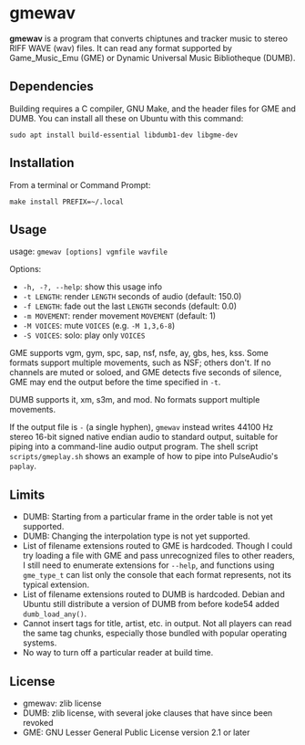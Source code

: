 gmewav
======

**gmewav** is a program that converts chiptunes and tracker music to
stereo RIFF WAVE (wav) files.  It can read any format supported by
Game_Music_Emu (GME) or Dynamic Universal Music Bibliotheque (DUMB).

Dependencies
------------
Building requires a C compiler, GNU Make, and the header files for
GME and DUMB.  You can install all these on Ubuntu with this command:

    sudo apt install build-essential libdumb1-dev libgme-dev

Installation
------------
From a terminal or Command Prompt:

    make install PREFIX=~/.local

Usage
-----
usage: `gmewav [options] vgmfile wavfile`
    
Options:

* `-h, -?, --help`: show this usage info
* `-t LENGTH`: render `LENGTH` seconds of audio (default: 150.0)
* `-f LENGTH`: fade out the last `LENGTH` seconds (default: 0.0)
* `-m MOVEMENT`: render movement `MOVEMENT` (default: 1)
* `-M VOICES`: mute `VOICES` (e.g. `-M 1,3,6-8`)
* `-S VOICES`: solo: play only `VOICES`

GME supports vgm, gym, spc, sap, nsf, nsfe, ay, gbs, hes, kss.
Some formats support multiple movements, such as NSF; others don't.
If no channels are muted or soloed, and GME detects five seconds of
silence, GME may end the output before the time specified in `-t`.

DUMB supports it, xm, s3m, and mod.  No formats support multiple
movements.

If the output file is `-` (a single hyphen), `gmewav` instead
writes 44100 Hz stereo 16-bit signed native endian audio to standard
output, suitable for piping into a command-line audio output program.
The shell script `scripts/gmeplay.sh` shows an example of how to pipe
into PulseAudio's `paplay`.

Limits
------

* DUMB: Starting from a particular frame in the order table is
  not yet supported.
* DUMB: Changing the interpolation type is not yet supported.
* List of filename extensions routed to GME is hardcoded.  Though I
  could try loading a file with GME and pass unrecognized files to
  other readers, I still need to enumerate extensions for `--help`,
  and functions using `gme_type_t` can list only the console that
  each format represents, not its typical extension.
* List of filename extensions routed to DUMB is hardcoded.  Debian
  and Ubuntu still distribute a version of DUMB from before kode54
  added `dumb_load_any()`.
* Cannot insert tags for title, artist, etc. in output.  Not all
  players can read the same tag chunks, especially those bundled with
  popular operating systems.
* No way to turn off a particular reader at build time.

License
-------

* gmewav: zlib license
* DUMB: zlib license, with several joke clauses that have since been
  revoked
* GME: GNU Lesser General Public License version 2.1 or later
